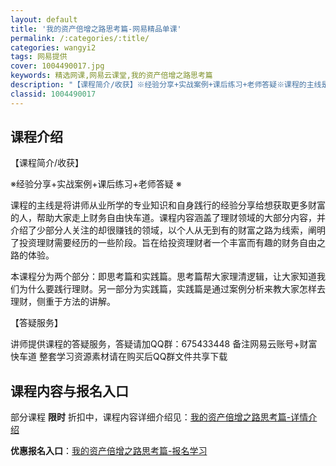 ```yaml
---
layout: default
title: '我的资产倍增之路思考篇-网易精品单课'
permalink: /:categories/:title/
categories: wangyi2
tags: 网易提供
cover: 1004490017.jpg
keywords: 精选网课,网易云课堂,我的资产倍增之路思考篇
description: "【课程简介/收获】※经验分享+实战案例+课后练习+老师答疑※课程的主线是将讲师从业所学的专业知识和自身践行的经验分享给想获取更多财富的人，帮助大家走上财务自由快车道。课程内容涵盖了理财领域的"
classid: 1004490017
---
```


## 课程介绍

【课程简介/收获】

※经验分享+实战案例+课后练习+老师答疑 ※

课程的主线是将讲师从业所学的专业知识和自身践行的经验分享给想获取更多财富的人，帮助大家走上财务自由快车道。课程内容涵盖了理财领域的大部分内容，并介绍了少部分人关注的却很赚钱的领域，以个人从无到有的财富之路为线索，阐明了投资理财需要经历的一些阶段。旨在给投资理财者一个丰富而有趣的财务自由之路的体验。

本课程分为两个部分：即思考篇和实践篇。思考篇帮大家理清逻辑，让大家知道我们为什么要践行理财。另一部分为实践篇，实践篇是通过案例分析来教大家怎样去理财，侧重于方法的讲解。

【答疑服务】

讲师提供课程的答疑服务，答疑请加QQ群：675433448
备注网易云账号+财富快车道
整套学习资源素材请在购买后QQ群文件共享下载

## 课程内容与报名入口

部分课程 **限时** 折扣中，课程内容详细介绍见：[我的资产倍增之路思考篇-详情介绍](https://study.163.com/course/introduction/1004490017.htm?share=1&shareId=1025206652&utm_campaign=share&utm_medium=iphoneShare&utm_source=&utm_u=1025206652)

**优惠报名入口**：[我的资产倍增之路思考篇-报名学习](https://study.163.com/course/introduction/1004490017.htm?share=1&shareId=1025206652&utm_campaign=share&utm_medium=iphoneShare&utm_source=&utm_u=1025206652)

